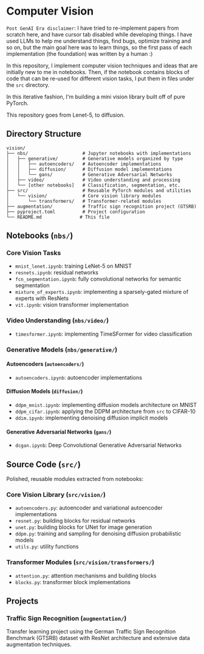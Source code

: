 # Computer Vision

`Post GenAI Era disclaimer`: I have tried to re-implement papers from scratch here, and have cursor tab disabled while developing things. I have used LLMs to help me understand things, find bugs, optimize training and so on, but the main goal here was to learn things, so the 
first pass of each implementation (the foundation) was written by a human :)

In this repository, I implement computer vision techniques and ideas that are initially new to me in notebooks. 
Then, if the notebook contains blocks of code that can be re-used for different vision tasks, I put them in files 
under the `src` directory. 

In this iterative fashion, I'm building a mini vision library built off of pure PyTorch. 

This repository goes from Lenet-5, to diffusion. 

## Directory Structure

```
vision/
├── nbs/                    # Jupyter notebooks with implementations
│   ├── generative/         # Generative models organized by type
│   │   ├── autoencoders/   # Autoencoder implementations
│   │   ├── diffusion/      # Diffusion model implementations
│   │   └── gans/           # Generative Adversarial Networks
│   ├── video/              # Video understanding and processing
│   └── [other notebooks]   # Classification, segmentation, etc.
├── src/                    # Reusable PyTorch modules and utilities
│   └── vision/             # Core vision library modules
│       └── transformers/   # Transformer-related modules
├── augmentation/           # Traffic sign recognition project (GTSRB)
├── pyproject.toml          # Project configuration
└── README.md              # This file
```

## Notebooks (`nbs/`)

### Core Vision Tasks
- `mnist_lenet.ipynb`: training LeNet-5 on MNIST
- `resnets.ipynb`: residual networks
- `fcn_segmentation.ipynb`: fully convolutional networks for semantic segmentation
- `mixture_of_experts.ipynb`: implementing a sparsely-gated mixture of experts with ResNets
- `vit.ipynb`: vision transformer implementation

### Video Understanding (`nbs/video/`)
- `timesformer.ipynb`: implementing TimeSFormer for video classification

### Generative Models (`nbs/generative/`)

#### Autoencoders (`autoencoders/`)
- `autoencoders.ipynb`: autoencoder implementations

#### Diffusion Models (`diffusion/`)
- `ddpm_mnist.ipynb`: implementing diffusion models architecture on MNIST
- `ddpm_cifar.ipynb`: applying the DDPM architecture from `src` to CIFAR-10
- `ddim.ipynb`: implementing denoising diffusion implicit models

#### Generative Adversarial Networks (`gans/`)
- `dcgan.ipynb`: Deep Convolutional Generative Adversarial Networks

## Source Code (`src/`)

Polished, reusable modules extracted from notebooks:

### Core Vision Library (`src/vision/`)
- `autoencoders.py`: autoencoder and variational autoencoder implementations
- `resnet.py`: building blocks for residual networks
- `unet.py`: building blocks for UNet for image generation
- `ddpm.py`: training and sampling for denoising diffusion probabilistic models
- `utils.py`: utility functions

### Transformer Modules (`src/vision/transformers/`)
- `attention.py`: attention mechanisms and building blocks
- `blocks.py`: transformer block implementations

## Projects

### Traffic Sign Recognition (`augmentation/`)
Transfer learning project using the German Traffic Sign Recognition Benchmark (GTSRB) dataset with ResNet architecture and extensive data augmentation techniques.
